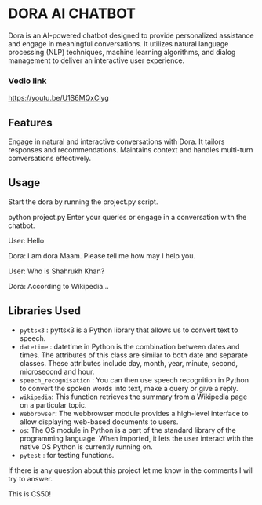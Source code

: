 # **DORA AI CHATBOT**

Dora is an AI-powered chatbot designed to provide personalized assistance and engage in meaningful conversations. It utilizes natural language processing (NLP) techniques, machine learning algorithms, and dialog management to deliver an interactive user experience.

### **Vedio link**
https://youtu.be/U1S6MQxCiyg

## **Features**

Engage in natural and interactive conversations with Dora. It tailors responses and recommendations.
Maintains context and handles multi-turn conversations effectively.

## **Usage**


Start the dora by running the project.py script.

python project.py
Enter your queries or engage in a conversation with the chatbot.



User: Hello

Dora: I am dora Maam. Please tell me how may I help you.

User: Who is Shahrukh Khan?

Dora: According to Wikipedia...

## Libraries Used
- ```pyttsx3``` : pyttsx3 is a Python library that allows us to convert text to speech.
- ```datetime``` : datetime in Python is the combination between dates and times. The attributes of this class are similar to both date and separate classes. These attributes include day, month, year, minute, second, microsecond and hour.
- ```speech_recognisation``` : You can then use speech recognition in Python to convert the spoken words into text, make a query or give a reply.
- ```wikipedia```: This function retrieves the summary from a Wikipedia page on a particular topic.
- ```Webbrowser```: The webbrowser module provides a high-level interface to allow displaying web-based documents to users.
- ```os```: The OS module in Python is a part of the standard library of the programming language. When imported, it lets the user interact with the native OS Python is currently running on.
- ```pytest``` : for testing functions.


 
 If there is any question about this project let me know in the comments I will try to answer.

This is CS50!
